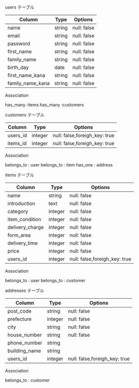 users テーブル

| Column              | Type   | Options     |
| ------------------- | ------ | ----------- |
| name                | string | null: false |
| email               | string | null: false |
| password            | string | null: false |
| first_name          | string | null: false |
| family_name         | string | null: false |
| birth_day           | date   | null: false |
| first_name_kana     | string | null: false |
| family_name_kana    | string | null: false |

Association

has_many :items
has_many :customers

customers テーブル

| Column              | Type   | Options     |
| ------------------- | ------ | ----------- |
| users_id            | integer| null: false,foreigh_key: true | 
| items_id            | integer| null: false,foreigh_key: true | 

Association

belongs_to : user
belongs_to : item
has_one : address


items テーブル

| Column           | Type      | Options     |
| ---------------- | --------- | ----------- |
| name             | string    | null: false |
| introduction     | text      | null: false |
| category         | integer   | null: false |
| item_condition   | integer   | null: false |    
| delivery_charge  | integer   | null: false | 
| form_area        | integer   | null: false | 
| delivery_time    | integer   | null: false | 
| price            | integer   | null: false |
| users_id         | integer| null: false,foreigh_key: true | 

Association

belongs_to : user
belongs_to : customer

addresses テーブル

| Column                    | Type   | Options     |
| ------------------------- | -------| ------------|
| post_code                 | string | null: false |
| prefecture                | integer| null: false |    
| city                      | string | null: false | 
| house_number              | string | null: false | 
| phone_number              | string | 
| building_name             | string | 
| users_id                  | integer| null: false,foreigh_key: true | 

Association

belongs_to : customer